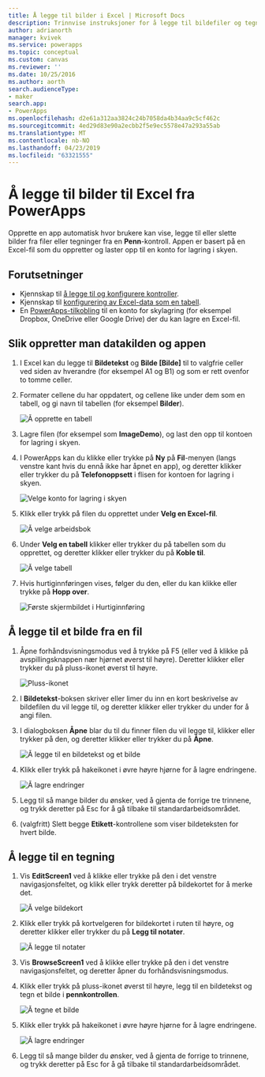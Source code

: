 ```yaml
---
title: Å legge til bilder i Excel | Microsoft Docs
description: Trinnvise instruksjoner for å legge til bildefiler og tegninger med penn til Excel i en konto for lagring i skyen
author: adrianorth
manager: kvivek
ms.service: powerapps
ms.topic: conceptual
ms.custom: canvas
ms.reviewer: ''
ms.date: 10/25/2016
ms.author: aorth
search.audienceType:
- maker
search.app:
- PowerApps
ms.openlocfilehash: d2e61a312aa3824c24b7058da4b34aa9c5cf462c
ms.sourcegitcommit: 4ed29d83e90a2ecbb2f5e9ec5578e47a293a55ab
ms.translationtype: MT
ms.contentlocale: nb-NO
ms.lasthandoff: 04/23/2019
ms.locfileid: "63321555"
---
```

# <a name="add-images-to-excel-from-powerapps"></a>Å legge til bilder til Excel fra PowerApps
Opprette en app automatisk hvor brukere kan vise, legge til eller slette bilder fra filer eller tegninger fra en **Penn**-kontroll. Appen er basert på en Excel-fil som du oppretter og laster opp til en konto for lagring i skyen.

## <a name="prerequisites"></a>Forutsetninger

* Kjennskap til [å legge til og konfigurere kontroller](add-configure-controls.md).
* Kjennskap til [konfigurering av Excel-data som en tabell](https://support.office.com/article/Format-an-Excel-table-6789619F-C889-495C-99C2-2F971C0E2370?ui=en-US&rs=en-US&ad=US).
* En [PowerApps-tilkobling](add-data-connection.md) til en konto for skylagring (for eksempel Dropbox, OneDrive eller Google Drive) der du kan lagre en Excel-fil.

## <a name="create-the-data-source-and-the-app"></a>Slik oppretter man datakilden og appen
1. I Excel kan du legge til **Bildetekst** og **Bilde [Bilde]** til to valgfrie celler ved siden av hverandre (for eksempel A1 og B1) og som er rett ovenfor to tomme celler.
2. Formater cellene du har oppdatert, og cellene like under dem som en tabell, og gi navn til tabellen (for eksempel **Bilder**).
   
    ![Å opprette en tabell](./media/add-images-to-excel/create-table.png)
3. Lagre filen (for eksempel som **ImageDemo**), og last den opp til kontoen for lagring i skyen.
4. I PowerApps kan du klikke eller trykke på **Ny** på **Fil**-menyen (langs venstre kant hvis du ennå ikke har åpnet en app), og deretter klikker eller trykker du på **Telefonoppsett** i flisen for kontoen for lagring i skyen.
   
    ![Velge konto for lagring i skyen](./media/add-images-to-excel/select-account.png)
5. Klikk eller trykk på filen du opprettet under **Velg en Excel-fil**.
   
    ![Å velge arbeidsbok](./media/add-images-to-excel/select-workbook.png)
6. Under **Velg en tabell** klikker eller trykker du på tabellen som du opprettet, og deretter klikker eller trykker du på **Koble til**.
   
    ![Å velge tabell](./media/add-images-to-excel/select-table.png)
7. Hvis hurtiginnføringen vises, følger du den, eller du kan klikke eller trykke på **Hopp over**.
   
    ![Første skjermbildet i Hurtiginnføring](./media/add-images-to-excel/quick-tour.png)

## <a name="add-an-image-from-a-file"></a>Å legge til et bilde fra en fil
1. Åpne forhåndsvisningsmodus ved å trykke på F5 (eller ved å klikke på avspillingsknappen nær hjørnet øverst til høyre). Deretter klikker eller trykker du på pluss-ikonet øverst til høyre.
   
    ![Pluss-ikonet](./media/add-images-to-excel/plus-icon.png)
2. I **Bildetekst**-boksen skriver eller limer du inn en kort beskrivelse av bildefilen du vil legge til, og deretter klikker eller trykker du under for å angi filen.
3. I dialogboksen **Åpne** blar du til du finner filen du vil legge til, klikker eller trykker på den, og deretter klikker eller trykker du på **Åpne**.
   
    ![Å legge til en bildetekst og et bilde](./media/add-images-to-excel/add-image.png)
4. Klikk eller trykk på hakeikonet i øvre høyre hjørne for å lagre endringene.
   
    ![Å lagre endringer](./media/add-images-to-excel/checkmark-icon.png)
5. Legg til så mange bilder du ønsker, ved å gjenta de forrige tre trinnene, og trykk deretter på Esc for å gå tilbake til standardarbeidsområdet.
6. (valgfritt) Slett begge **Etikett**-kontrollene som viser bildeteksten for hvert bilde.

## <a name="add-a-drawing"></a>Å legge til en tegning
1. Vis **EditScreen1** ved å klikke eller trykke på den i det venstre navigasjonsfeltet, og klikk eller trykk deretter på bildekortet for å merke det.
   
    ![Å velge bildekort](./media/add-images-to-excel/select-card.png)
2. Klikk eller trykk på kortvelgeren for bildekortet i ruten til høyre, og deretter klikker eller trykker du på **Legg til notater**.
   
    ![Å legge til notater](./media/add-images-to-excel/add-notes.png)
3. Vis **BrowseScreen1** ved å klikke eller trykke på den i det venstre navigasjonsfeltet, og deretter åpner du forhåndsvisningsmodus.
4. Klikk eller trykk på pluss-ikonet øverst til høyre, legg til en bildetekst og tegn et bilde i **pennkontrollen**.
   
    ![Å tegne et bilde](./media/add-images-to-excel/draw-picture.png)
5. Klikk eller trykk på hakeikonet i øvre høyre hjørne for å lagre endringene.
   
    ![Å lagre endringer](./media/add-images-to-excel/checkmark-icon.png)
6. Legg til så mange bilder du ønsker, ved å gjenta de forrige to trinnene, og trykk deretter på Esc for å gå tilbake til standardarbeidsområdet.

